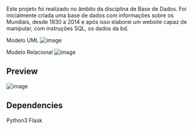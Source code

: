 Este projeto foi realizado no âmbito da disciplina de Base de Dados. 
Foi inicialmente criada uma base de dados com informações sobre os Mundiais, desde 1930 a 2014 e após isso elaborei um website capaz de manipular, com instruções SQL, os dados da bd.

  Modelo UML
![image](https://github.com/Kubic11/SQL-World-Cup-Stats-Manipulation/assets/96316928/7c1ffb85-cfdb-45d0-879a-72ebac782b77)

  Modelo Relacional
![image](https://github.com/Kubic11/SQL-World-Cup-Stats-Manipulation/assets/96316928/afcb3373-e570-4275-afe3-0fb439159cf9)


## Preview
![image](https://github.com/Kubic11/SQL-World-Cup-Stats-Manipulation/assets/96316928/990141bc-acf5-4616-a002-903fc80e49a8)


## Dependencies
Python3
Flask

